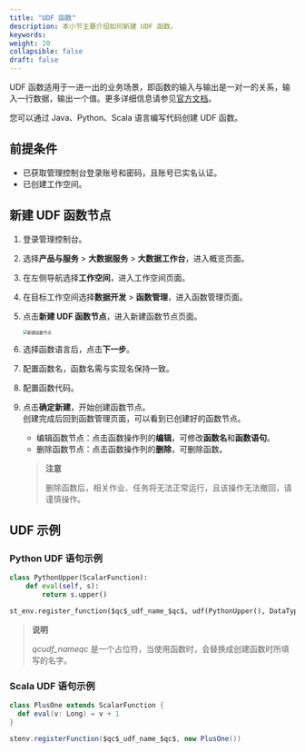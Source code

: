 ```yaml
---
title: "UDF 函数"
description: 本小节主要介绍如何新建 UDF 函数。 
keywords: 
weight: 20
collapsible: false
draft: false
---
```


UDF 函数适用于一进一出的业务场景，即函数的输入与输出是一对一的关系，输入一行数据，输出一个值。更多详细信息请参见[官方文档](https://nightlies.apache.org/flink/flink-docs-release-1.11/zh/dev/table/functions/udfs.html#%E6%A0%87%E9%87%8F%E5%87%BD%E6%95%B0)。

您可以通过 Java、Python、Scala 语言编写代码创建 UDF 函数。

## 前提条件

- 已获取管理控制台登录账号和密码，且账号已实名认证。
- 已创建工作空间。

## 新建 UDF 函数节点

1. 登录管理控制台。
2. 选择**产品与服务** > **大数据服务** > **大数据工作台**，进入概览页面。
3. 在左侧导航选择**工作空间**，进入工作空间页面。
4. 在目标工作空间选择**数据开发** > **函数管理**，进入函数管理页面。
5. 点击**新建 UDF 函数节点**，进入新建函数节点页面。
   
   <img src="/bigdata/databench/_images/create_function_node.png" alt="新建函数节点" style="zoom:50%;" />

6. 选择函数语言后，点击**下一步**。
7. 配置函数名，函数名需与实现名保持一致。
8. 配置函数代码。
9. 点击**确定新建**，开始创建函数节点。    
    创建完成后回到函数管理页面，可以看到已创建好的函数节点。   
    - 编辑函数节点：点击函数操作列的**编辑**，可修改**函数名**和**函数语句**。
    - 删除函数节点：点击函数操作列的**删除**，可删除函数。

   > **注意**
   >
   > 删除函数后，相关作业、任务将无法正常运行，且该操作无法撤回，请谨慎操作。

## UDF 示例

### Python UDF 语句示例

```python
class PythonUpper(ScalarFunction):
    def eval(self, s):
        return s.upper()

st_env.register_function($qc$_udf_name_$qc$, udf(PythonUpper(), DataTypes.STRING(), DataTypes.STRING()))
```

> **说明**
>
> $qc$_udf_name_$qc$ 是一个占位符，当使用函数时，会替换成创建函数时所填写的名字。

### Scala UDF 语句示例

```scala
class PlusOne extends ScalarFunction {
  def eval(v: Long) = v + 1
}

stenv.registerFunction($qc$_udf_name_$qc$, new PlusOne())
```

